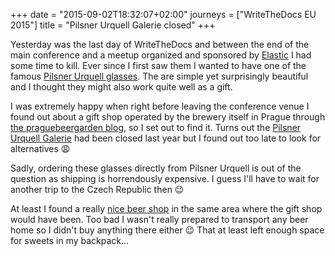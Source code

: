 +++
date = "2015-09-02T18:32:07+02:00"
journeys = ["WriteTheDocs EU 2015"]
title = "Pilsner Urquell Galerie closed"
+++

Yesterday was the last day of WriteTheDocs and between the end of the main
conference and a meetup organized and sponsored by
[Elastic](https://www.elastic.co/) I had some time to kill. Ever since I first
saw them I wanted to have one of the famous
[Pilsner Urquell glasses](http://eshop.prazdroj.cz/en/pilsner-urquell/The-new-Pilsner-Urquell-05-l-glass-30017685). The
are simple yet surprisingly beautiful and I thought they might also work quite
well as a gift.

I was extremely happy when right before leaving the conference venue I found out
about a gift shop operated by the brewery itself in Prague through
[the praguebeergarden blog](http://www.praguebeergarden.com/news/post/pilsner-urquell-shop-souvenirs),
so I set out to find it. Turns out the
[Pilsner Urquell Galerie](http://galerie.pilsner-urquell.cz/en/) had been closed
last year but I found out too late to look for alternatives 😩

Sadly, ordering these glasses directly from Pilsner Urquell is out of the
question as shipping is horrendously expensive. I guess I'll have to wait for
another trip to the Czech Republic then 😉

At least I found a really [nice beer shop](http://www.czechbeershop.com/) in the
same area where the gift shop would have been. Too bad I wasn't really prepared
to transport any beer home so I didn't buy anything there either 😉 That at least
left enough space for sweets in my backpack...
